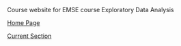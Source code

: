 Course website for EMSE course Exploratory Data Analysis

[Home Page](https://emse-eda-gwu.github.io)

[Current Section](https://emse-eda-gwu.github.io/2020-Spring)
